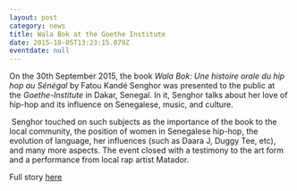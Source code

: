 ```yaml
---
layout: post
category: news
title: Wala Bok at the Goethe Institute
date: 2015-10-05T13:23:15.079Z
eventdate: null
---
```

On the 30th September 2015, the book *Wala Bok: Une histoire orale du hip hop au Sénégal* by Fatou Kandé Senghor was presented to the public at the *Goethe-Institute* in Dakar, Senegal. In it, Senghor talks about her love of hip-hop and its influence on Senegalese, music, and culture.

 Senghor touched on such subjects as the importance of the book to the local community, the position of women in Senegalese hip-hop, the evolution of language, her influences (such as Daara J, Duggy Tee, etc), and many more aspects. The event closed with a testimony to the art form and a performance from local rap artist Matador.

Full story [here](http://www.goethe.de/ins/sn/dak/kul/dus/lit/ceu/fr14887334.htm "Wala Bok")